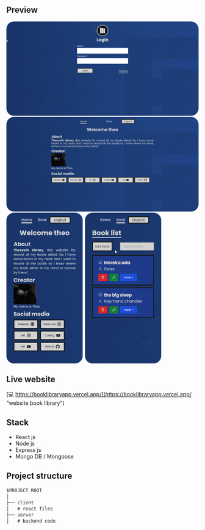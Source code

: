 ## Preview
<div><img src="./client/public/img/preview2.png" alt="preview website" style="border-radius:20px;"/>
</div>
<div><img src="./client/public/img/preview.png" alt="preview website" style="border-radius:20px;"/>
</div>
<div style="display:flex;gap:0.4rem;">
<img src="./client/public/img/preview-mobile.png" alt="preview website" style="border-radius:20px;width:200px;"/>
<img src="./client/public/img/preview-mobile2.png" alt="preview website" style="border-radius:20px;width:200px;"/>
</div>

## Live website
[💻 https://booklibraryapp.vercel.app/](https://booklibraryapp.vercel.app/ "website book library")

## Stack

- React js
- Node js
- Express js
- Mongo DB / Mongoose
## Project structure

```
$PROJECT_ROOT
│   
├── client
│   # react files
├── server
│   # backend code

```